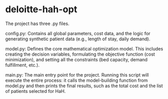 # deloitte-hah-opt
The project has three .py files.

config.py: Contains all global parameters, cost data, and the logic for generating synthetic patient data (e.g., length of stay, daily demand).


model.py: Defines the core mathematical optimization model. This includes creating the decision variables, formulating the objective function (cost minimization), and setting all the constraints (bed capacity, demand fulfillment, etc.).

main.py: The main entry point for the project. Running this script will execute the entire process: it calls the model-building function from model.py and then prints the final results, such as the total cost and the list of patients selected for HaH.
